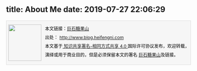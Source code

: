 title: About Me
date: 2019-07-27 22:06:29
---
<div style="font-size:12px;border-bottom: #ddd 1px solid; BORDER-LEFT: #ddd 1px solid; BACKGROUND: #f6f6f6; HEIGHT: 120px; BORDER-TOP: #ddd 1px solid; BORDER-RIGHT: #ddd 1px solid">
<div style="MARGIN-TOP: 10px; FLOAT: left; MARGIN-LEFT: 5px; MARGIN-RIGHT: 10px">
<IMG alt="" src="https://avatars1.githubusercontent.com/u/168751?v=3&s=140" width=90 height=100>
</div>
<div style="LINE-HEIGHT: 200%; MARGIN-TOP: 10px; COLOR: #000000">
本文链接：<a href="http://www.blog.heifengni.com/about/></a><br/>
作者： 
<a href="http://www.blog.heifengni.com">巨石糖果山</a> <br/>出处： 
<a href="http://www.blog.heifengni.com">http://www.blog.heifengni.com</a>
<br/>本文基于<a target="_blank" title="Creative Commons Attribution-ShareAlike 4.0 International (CC BY-SA 4.0)" href="http://creativecommons.org/licenses/by-sa/4.0/"> 知识共享署名-相同方式共享 4.0 </a>
国际许可协议发布，欢迎转载，演绎或用于商业目的，但是必须保留本文的署名 
<a href="http://www.blog.heifengni.com">巨石糖果山</a>及链接。
</div>
</div>